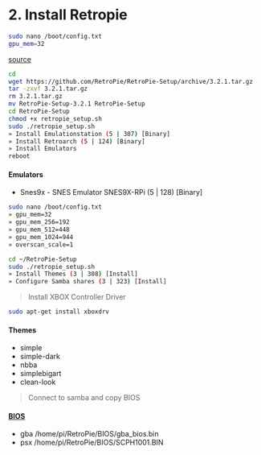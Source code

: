# 2. Install Retropie

```bash
sudo nano /boot/config.txt
gpu_mem=32
```

[source](https://www.raspberrypi.org/documentation/configuration/config-txt.md)

```bash
cd
wget https://github.com/RetroPie/RetroPie-Setup/archive/3.2.1.tar.gz
tar -zxvf 3.2.1.tar.gz
rm 3.2.1.tar.gz
mv RetroPie-Setup-3.2.1 RetroPie-Setup
cd RetroPie-Setup
chmod +x retropie_setup.sh
sudo ./retropie_setup.sh
» Install Emulationstation (5 | 307) [Binary]
» Install Retroarch (5 | 124) [Binary]
» Install Emulators
reboot
```

#### Emulators

- Snes9x - SNES Emulator SNES9X-RPi (5 | 128) [Binary]

```bash
sudo nano /boot/config.txt
» gpu_mem=32
» gpu_mem_256=192
» gpu_mem_512=448
» gpu_mem_1024=944
» overscan_scale=1

cd ~/RetroPie-Setup
sudo ./retropie_setup.sh
» Install Themes (3 | 308) [Install]
» Configure Samba shares (3 | 323) [Install]
```

> Install XBOX Controller Driver

```bash
sudo apt-get install xboxdrv
```
 
#### Themes

- simple
- simple-dark
- nbba
- simplebigart
- clean-look

> Connect to samba and copy BIOS

#### [BIOS](https://github.com/RetroPie/RetroPie-Setup/wiki/BIOS-setup-for-RetroPie)

- gba /home/pi/RetroPie/BIOS/gba_bios.bin
- psx /home/pi/RetroPie/BIOS/SCPH1001.BIN

